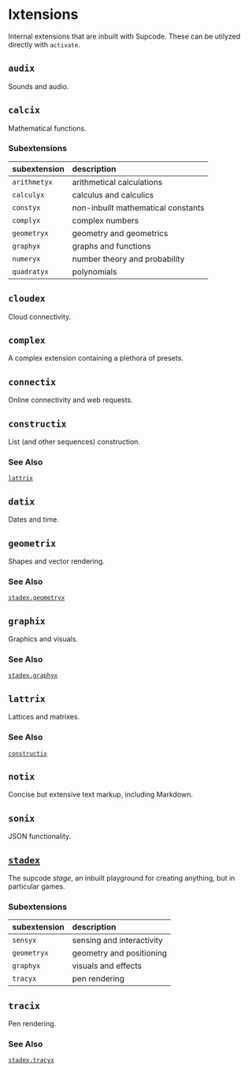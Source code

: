 # Ixtensions

Internal extensions that are inbuilt with Supcode. These can be utilyzed directly with `activate`.

## `audix`
Sounds and audio.

## `calcix`
Mathematical functions.

### Subextensions
| subextension | description |
| :----------- | :---------- |
| `arithmetyx` | arithmetical calculations |
| `calculyx` | calculus and calculics |
| `constyx` | non-inbuilt mathematical constants |
| `complyx` | complex numbers |
| `geometryx` | geometry and geometrics
| `graphyx` | graphs and functions |
| `numeryx` | number theory and probability |
| `quadratyx` | polynomials |

## `cloudex`
Cloud connectivity.

## `complex`
A complex extension containing a plethora of presets.

## `connectix`
Online connectivity and web requests.

## `constructix`
List (and other sequences) construction.

### See Also
[`lattrix`](#lattrix)

## `datix`
Dates and time.

## `geometrix`
Shapes and vector rendering.

### See Also
[`stadex.geometryx`](#stadex)

## `graphix`
Graphics and visuals.

### See Also
[`stadex.graphyx`](#stadex)

## `lattrix`
Lattices and matrixes.

### See Also
[`constructix`](#constructix)

## `notix`
Concise but extensive text markup, including Markdown.

## `sonix`
JSON functionality.

## [`stadex`](ixtensions/stadex)
The supcode *stage*, an inbuilt playground for creating anything, but in particular games.

### Subextensions
| subextension | description |
| :----------- | :---------- |
| `sensyx` | sensing and interactivity |
| `geometryx` | geometry and positioning |
| `graphyx` | visuals and effects | 
| `tracyx` | pen rendering |

## `tracix`
Pen rendering.

### See Also
[`stadex.tracyx`](#stadex)
